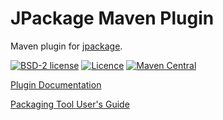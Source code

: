 # JPackage Maven Plugin

Maven plugin for [jpackage](https://openjdk.java.net/jeps/343).

[![BSD-2 license](https://img.shields.io/badge/License-BSD--2-informational.svg)](LICENSE)
[![Licence](https://img.shields.io/badge/Java-17-orange?logo=java)](https://jdk.java.net/archive/)
[![Maven Central](http://img.shields.io/maven-central/v/org.panteleyev/jpackage-maven-plugin)](https://search.maven.org/search?q=g:org.panteleyev%20AND%20a:jpackage-maven-plugin)

[Plugin Documentation](https://petr-panteleyev.github.io/jpackage-maven-plugin/)

[Packaging Tool User's Guide](https://docs.oracle.com/en/java/javase/21/jpackage/packaging-tool-user-guide.pdf)
